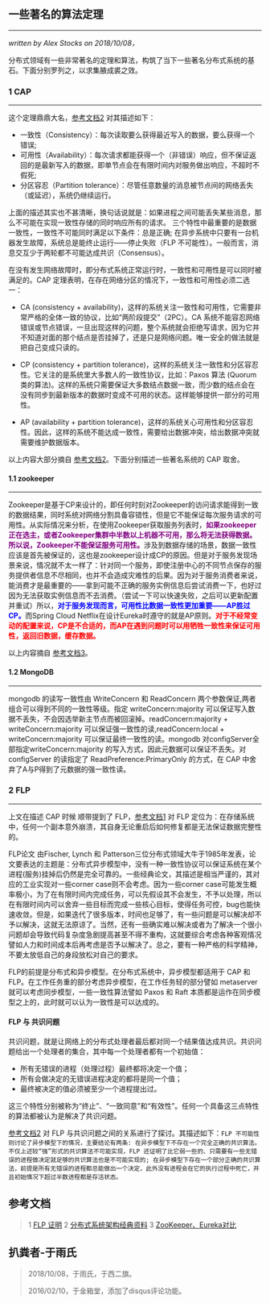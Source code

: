 ## 一些著名的算法定理
---
*written by Alex Stocks on 2018/10/08，*

分布式领域有一些非常著名的定理和算法，构筑了当下一些著名分布式系统的基石。下面分别罗列之，以求集腋成裘之效。

### 1 CAP
---

这个定理鼎鼎大名，[参考文档2](http://mp.weixin.qq.com/s/nyrEtiswAxXUW0YGf_szQg) 对其描述如下：

- 一致性（Consistency）：每次读取要么获得最近写入的数据，要么获得一个错误;
- 可用性（Availability）：每次请求都能获得一个（非错误）响应，但不保证返回的是最新写入的数据，即单节点会在有限时间内对服务做出响应，不超时不假死;
- 分区容忍（Partition tolerance）：尽管任意数量的消息被节点间的网络丢失（或延迟），系统仍继续运行。

上面的描述其实也不甚清晰，换句话说就是：如果进程之间可能丢失某些消息，那么不可能在实现一致性存储的同时响应所有的请求。 三个特性中最重要的是数据一致性，一致性不可能同时满足以下条件：总是正确; 在异步系统中只要有一台机器发生故障，系统总是能终止运行——停止失败（FLP 不可能性）。一般而言，消息交互少于两轮都不可能达成共识（Consensus）。

在没有发生网络故障时，即分布式系统正常运行时，一致性和可用性是可以同时被满足的。CAP 定理表明，在存在网络分区的情况下，一致性和可用性必须二选一：

- CA (consistency + availability)，这样的系统关注一致性和可用性，它需要非常严格的全体一致的协议，比如“两阶段提交”（2PC）。CA 系统不能容忍网络错误或节点错误，一旦出现这样的问题，整个系统就会拒绝写请求，因为它并不知道对面的那个结点是否挂掉了，还是只是网络问题。唯一安全的做法就是把自己变成只读的。

- CP (consistency + partition tolerance)，这样的系统关注一致性和分区容忍性。它关注的是系统里大多数人的一致性协议，比如：Paxos 算法 (Quorum 类的算法)。这样的系统只需要保证大多数结点数据一致，而少数的结点会在没有同步到最新版本的数据时变成不可用的状态。这样能够提供一部分的可用性。

- AP (availability + partition tolerance)，这样的系统关心可用性和分区容忍性。因此，这样的系统不能达成一致性，需要给出数据冲突，给出数据冲突就需要维护数据版本。

以上内容大部分摘自 [参考文档2](http://mp.weixin.qq.com/s/nyrEtiswAxXUW0YGf_szQg)。下面分别描述一些著名系统的 CAP 取舍。

#### 1.1 zookeeper
---

Zookeeper是基于CP来设计的，即任何时刻对Zookeeper的访问请求能得到一致的数据结果，同时系统对网络分割具备容错性，但是它不能保证每次服务请求的可用性。从实际情况来分析，在使用Zookeeper获取服务列表时，<font color=purple>**如果zookeeper正在选主，或者Zookeeper集群中半数以上机器不可用，那么将无法获得数据。所以说，Zookeeper不能保证服务可用性。**</font>涉及到数据存储的场景，数据一致性应该是首先被保证的，这也是zookeeper设计成CP的原因。但是对于服务发现场景来说，情况就不太一样了：针对同一个服务，即使注册中心的不同节点保存的服务提供者信息不尽相同，也并不会造成灾难性的后果。因为对于服务消费者来说，能消费才是最重要的——拿到可能不正确的服务实例信息后尝试消费一下，也好过因为无法获取实例信息而不去消费。（尝试一下可以快速失败，之后可以更新配置并重试）所以，<font color=blue>**对于服务发现而言，可用性比数据一致性更加重要——AP胜过CP。**</font>而Spring Cloud Netflix在设计Eureka时遵守的就是AP原则。<font color=red>**对于不经常变动的配置来说，CP是不合适的，而AP在遇到问题时可以用牺牲一致性来保证可用性，返回旧数据，缓存数据。**</font>

以上内容摘自 [参考文档3](https://www.cnblogs.com/jieqing/p/8394001.html)。 

#### 1.2 MongoDB
---

mongodb 的读写一致性由 WriteConcern 和 ReadConcern 两个参数保证,两者组合可以得到不同的一致性等级。指定 writeConcern:majority 可以保证写入数据不丢失，不会因选举新主节点而被回滚掉。readConcern:majority + writeConcern:majority 可以保证强一致性的读,readConcern:local + writeConcern:majority 可以保证最终一致性的读。mongodb 对configServer全部指定writeConcern:majority 的写入方式，因此元数据可以保证不丢失。对 configServer 的读指定了 ReadPreference:PrimaryOnly 的方式，在 CAP 中舍弃了A与P得到了元数据的强一致性读。

### 2 FLP
---

上文在描述 CAP 时候 顺带提到了 FLP，[参考文档1](http://jacketwoo.github.io/2018/04/28/FLP%E8%AF%81%E6%98%8E.html) 对 FLP 定位为：在存储系统中，任何一个副本意外崩溃，其自身无论重启后如何修复都是无法保证数据完整性的。

FLP论文 由Fischer, Lynch 和 Patterson三位分布式领域大牛于1985年发表，论文要表达的主题是：分布式异步模型中，没有一种一致性协议可以保证系统在某个进程(服务)挂掉后仍然是完全可靠的。一些经典论文，其描述是相当严谨的，其对应的工业实现对一些corner case则不会考虑。因为一些corner case可能发生概率极小，为了在有限时间内完成任务，可以先假设其不会发生，不予以处理，所以在有限时间内可以舍弃一些目标而完成一些核心目标，使得任务可控，bug也能快速收敛。但是，如果迭代了很多版本，时间也足够了，有一些问题是可以解决却不予以解决，这就无法原谅了。当然，还有一些确实难以解决或者为了解决一个很小问题却会导致代码复杂度急剧提高甚至不得不重构，这就要综合考虑各种客观情况譬如人力和时间成本后再考虑是否予以解决了。总之，要有一种严格的科学精神，不要太放低自己的身段放松对自己的要求。

FLP的前提是分布式和异步模型。在分布式系统中，异步模型都适用于 CAP 和 FLP。在工作任务重的部分考虑异步模型，在工作任务轻的部分譬如 metaserver 就可以考虑同步模型，一些一致性算法譬如 Paxos  和 Raft 本质都是运作在同步模型之上的，此时就可以认为一致性是可以达成的。

#### FLP 与 共识问题

共识问题，就是让网络上的分布式处理者最后都对同一个结果值达成共识。共识问题给出一个处理者的集合，其中每一个处理者都有一个初始值：

- 所有无错误的进程（处理过程）最终都将决定一个值；
- 所有会做决定的无错误进程决定的都将是同一个值；
- 最终被决定的值必须被至少一个进程提出过。

这三个特性分别被称为“终止”、“一致同意”和“有效性”。任何一个具备这三点特性的算法都被认为是解决了共识问题。

[参考文档2](http://mp.weixin.qq.com/s/nyrEtiswAxXUW0YGf_szQg) 对 FLP 与共识问题之间的关系进行了探讨。其描述如下：`FLP 不可能性则讨论了异步模型下的情况，主要结论有两条: 在异步模型下不存在一个完全正确的共识算法。不仅上述较“强”形式的共识算法不可能实现，FLP 还证明了比它弱一些的、只需要有一些无错误的进程做决定就足够的共识算法也是不可能实现的; 在异步模型下存在一个部分正确的共识算法，前提是所有无错误的进程都总能做出一个决定，此外没有进程会在它的执行过程中死亡，并且初始情况下超过半数进程都是存活状态。`

## 参考文档

> 1 [FLP 证明](http://jacketwoo.github.io/2018/04/28/FLP%E8%AF%81%E6%98%8E.html)
> 2 [分布式系统架构经典资料](http://mp.weixin.qq.com/s/nyrEtiswAxXUW0YGf_szQg)
> 3 [ZooKeeper、Eureka对比](https://www.cnblogs.com/jieqing/p/8394001.html) 

## 扒粪者-于雨氏 ##

> 2018/10/08，于雨氏，于西二旗。
>
> 2016/02/10，于金箱堂，添加了disqus评论功能。

